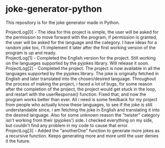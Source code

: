 # joke-generator-python
This repository is for the joke generator made in Python.

ProjectLog[0] - The idea for this project is simple, the user will be asked for the permission to move forward with the program, if permission is granted, the user will be asked for the language and the category. I have ideas for a random joke too, i'll implement it later after the first working version of the program is up and ready. </br>
ProjectLog[1] - Completed the English version for the project. Still working on the languages supported by the pyjokes library. Will release it soon.</br>
ProjectLog[2] - Completed the project. The project is now available in all the languages supported by the pyjokes library. The joke is originally fetched in English and later translated into the chosen/desired language. Throughout the process of making the project, i faced a lot of bugs, for some reason after the completion of the project, the project would get stuck in the loop, and restart with the userResponse() function. Fixed that, and now the program works better than ever. All i need is some feedback for my project from people who actually know these languages, to see if the joke is still understandable since, i am fetching the joke in English and translating it into the desired language. Also for some unknown reason the "twister" category isn't working from their (pyjokes') side. I checked everything on my side, but couldn't find any problem in my code to cause that error.</br>
ProjectLog[3] - Added the "anotherOne" function to generate more jokes as a recursive function. Keeps generating more and more until the user denies it the future. </br>
